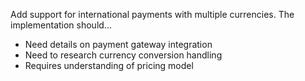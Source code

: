 Add support for international payments with multiple currencies. The implementation should...

- Need details on payment gateway integration
- Need to research currency conversion handling
- Requires understanding of pricing model 